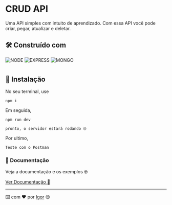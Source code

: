 # CRUD API

Uma API simples com intuito de aprendizado.
Com essa API você pode criar, pegar, atualizar e deletar.



## 🛠️ Construído com


![NODE](https://img.shields.io/badge/Node.js-43853D?style=for-the-badge&logo=node.js&logoColor=white) 
![EXPRESS](https://img.shields.io/badge/Express.js-404D59?style=for-the-badge) 
![MONGO](https://img.shields.io/badge/MongoDB-4EA94B?style=for-the-badge&logo=mongodb&logoColor=white) 

#

## 🔧 Instalação
 No seu terminal, use
```
npm i
```

Em seguida,
```
npm run dev
```
```
pronto, o servidor estará rodando 🤓
```
Por ultimo,
```
Teste com o Postman
```
### 👀 Documentação
Veja a documentação e os exemplos  🤓

[Ver Documentação 📝](https://documenter.getpostman.com/view/18389006/UzXNVJ87)













---
⌨️ com ❤️ por [Igor](https://gist.github.com/0dayig0r) 😊

